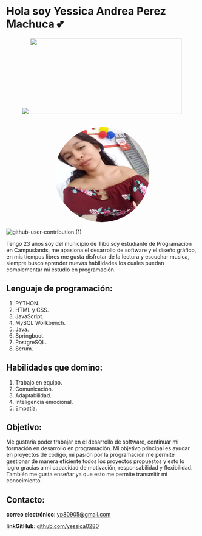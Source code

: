 # Hola soy Yessica Andrea Perez Machuca 💕
<div align="center" >
<picture>
  <source
    srcset="https://github-readme-stats.vercel.app/api?username=yessica0280&show_icons=true&theme=radical"
    media="(prefers-color-scheme: dark)"
  />
  <source
    srcset="https://github-readme-stats.vercel.app/api?username=yessica0280&show_icons=true"
    media="(prefers-color-dark: ), (prefers-color-scheme: no-preference)"
  />
  <img   src="https://github-readme-stats.vercel.app/api?username=yessica0280&show_icons=true" />
</picture>
   <img width="400" height="200" src="https://github-readme-stats.vercel.app/api/top-langs/?username=yessica0280&size_weight=0.0005&count_weight=0.3&layout=compact&theme=radical">
   <br>
   <img src="https://komarev.com/ghpvc/?username=yessica0280&style=for-the-badge&color=blueviolet" alt=""/>
</div>

<p align=center>
  <img style="border-radius: 50%" src="imagen/yo.jpeg" width=250px height=250px></img>
</p>

![github-user-contribution (1)](https://github.com/user-attachments/assets/e8c5dd8d-1dd7-428a-b69d-34372e5aa1f0)




Tengo 23 años soy del municipio de Tibú soy estudiante de Programación en Campuslands, me apasiona el desarrollo de software y el diseño gráfico, en mis tiempos libres me gusta disfrutar de la lectura y escuchar musica, siempre busco aprender nuevas habilidades los cuales puedan complementar mi estudio en programación.

## Lenguaje de programación:
  1. PYTHON.
  2. HTML y CSS.
  3. JavaScript.
  4. MySQL Workbench.
  5. Java.
  6. Springboot.
  7. PostgreSQL.
  8. Scrum.

## Habilidades que domino:
1. Trabajo en equipo.
2. Comunicación.
3. Adaptabilidad.
4. Inteligencia emocional.
5. Empatía.

## Objetivo:
Me gustaria poder trabajar en el desarrollo de software, continuar mi formación en desarrollo en programación. Mi objetivo principal es ayudar en proyectos de código, mi pasión por la programación me permite gestionar de manera eficiente todos los proyectos propuestos 
y esto lo logro gracias a mi capacidad de motivación, responsabilidad y flexibilidad. También me gusta enseñar ya que esto me permite transmitir mi conocimiento.

## Contacto:
**correo electrónico**: yp80905@gmail.com

**linkGitHub**: [github.com/yessica0280](https://github.com/yessica0280?tab=repositories)

